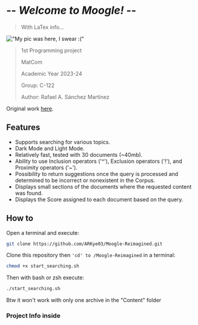 # -- *Welcome to Moogle!* --

>With LaTex info...

!["My pic was here, I swear :("](moogle.png "Best Search Engine")

> 1st Programming project
>
> MatCom
>
> Academic Year 2023-24
>
> Group: C-122
>
> Author: Rafael A. Sánchez Martínez

Original work
[here](https://github.com/ARKye03/MASE-Release.git).

## Features

- Supports searching for various topics.
- Dark Mode and Light Mode.
- Relatively fast, tested with 30 documents (~40mb).
- Ability to use Inclusion operators ('^'), Exclusion operators ('!'), and Proximity operators ('~').
- Possibility to return suggestions once the query is processed and determined to be incorrect or nonexistent in the Corpus.
- Displays small sections of the documents where the requested content was found.
- Displays the Score assigned to each document based on the query.

## How to

Open a terminal and execute:

```sh
git clone https://github.com/ARKye03/Moogle-Reimagined.git
```

Clone this repository then `'cd' to /Moogle-Reimagined` in a terminal:

```sh
chmod +x start_searching.sh
```

Then with bash or zsh execute:

```sh
./start_searching.sh
```

Btw it won't work with only one archive in the "Content" folder

### Project Info inside
